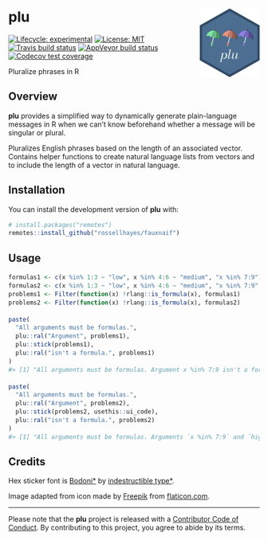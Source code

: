 
<!-- README.md is generated from README.Rmd. Please edit that file -->

# plu <img src="man/figures/logo.png?raw=TRUE" align="right" height="138" />

<!-- badges: start -->

[![Lifecycle:
experimental](https://img.shields.io/badge/lifecycle-experimental-orange.svg)](https://www.tidyverse.org/lifecycle/#experimental)
[![License:
MIT](https://img.shields.io/badge/license-MIT-blueviolet.svg)](https://opensource.org/licenses/MIT)
[![Travis build
status](https://travis-ci.org/rossellhayes/plu.svg?branch=master)](https://travis-ci.org/rossellhayes/plu)
[![AppVeyor build
status](https://ci.appveyor.com/api/projects/status/github/rossellhayes/plu?branch=master&svg=true)](https://ci.appveyor.com/project/rossellhayes/plu)
[![Codecov test
coverage](https://codecov.io/gh/rossellhayes/plu/branch/master/graph/badge.svg)](https://codecov.io/gh/rossellhayes/plu?branch=master)
<!-- badges: end -->

Pluralize phrases in R

## Overview

**plu** provides a simplified way to dynamically generate plain-language
messages in R when we can’t know beforehand whether a message will be
singular or plural.

Pluralizes English phrases based on the length of an associated vector.
Contains helper functions to create natural language lists from vectors
and to include the length of a vector in natural language.

## Installation

You can install the development version of **plu** with:

``` r
# install.packages("remotes")
remotes::install_github("rossellhayes/fauxnaif")
```

## Usage

``` r
formulas1 <- c(x %in% 1:3 ~ "low", x %in% 4:6 ~ "medium", "x %in% 7:9")
formulas2 <- c(x %in% 1:3 ~ "low", x %in% 4:6 ~ "medium", "x %in% 7:9", "high")
problems1 <- Filter(function(x) !rlang::is_formula(x), formulas1)
problems2 <- Filter(function(x) !rlang::is_formula(x), formulas2)

paste(
  "All arguments must be formulas.",
  plu::ral("Argument", problems1), 
  plu::stick(problems1),
  plu::ral("isn't a formula.", problems1)
)
#> [1] "All arguments must be formulas. Argument x %in% 7:9 isn't a formula."

paste(
  "All arguments must be formulas.",
  plu::ral("Argument", problems2), 
  plu::stick(problems2, usethis::ui_code),
  plu::ral("isn't a formula.", problems2)
)
#> [1] "All arguments must be formulas. Arguments `x %in% 7:9` and `high` aren't formulas."
```

## Credits

Hex sticker font is
[Bodoni\*](https://github.com/indestructible-type/Bodoni) by
[indestructible type\*](https://indestructibletype.com/Home.html).

Image adapted from icon made by [Freepik](https://freepik.com) from
[flaticon.com](https://www.flaticon.com/free-icon/umbrella_2357382).

-----

Please note that the **plu** project is released with a [Contributor
Code of
Conduct](https://contributor-covenant.org/version/2/0/CODE_OF_CONDUCT.html).
By contributing to this project, you agree to abide by its terms.
